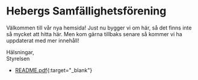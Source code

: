# Hebergs Samfällighetsförening

Välkommen till vår nya hemsida!
Just nu bygger vi om här, så det finns inte så mycket att hitta här.
Men kom gärna tillbaks senare så kommer vi ha uppdaterat med mer innehåll!

Hälsningar,<br>
Styrelsen

- [README.pdf](README.pdf){:target="_blank"}
